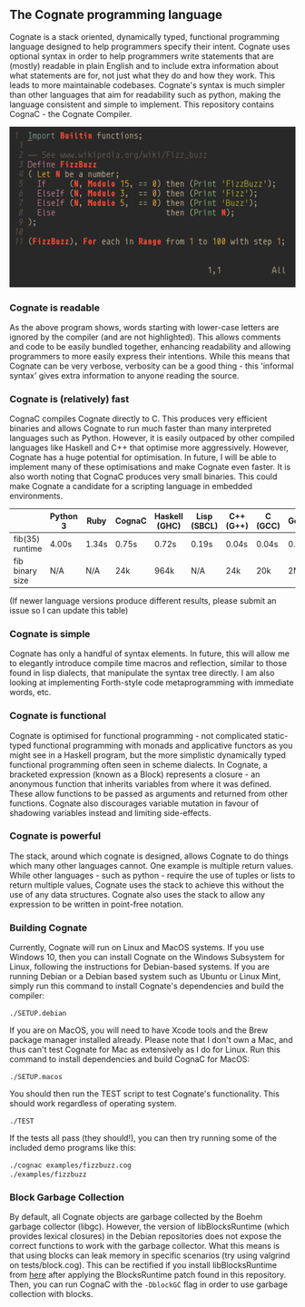 ## The Cognate programming language
Cognate is a stack oriented, dynamically typed, functional programming language designed to help programmers specify their intent. Cognate uses optional syntax in order to help programmers write statements that are (mostly) readable in plain English and to include extra information about what statements are for, not just what they do and how they work. This leads to more maintainable codebases. Cognate's syntax is much simpler than other languages that aim for readability such as python, making the language consistent and simple to implement. This repository contains CognaC - the Cognate Compiler.

![FizzBuzz in Cognate](fizzbuzz.png?raw=true)

### Cognate is readable
As the above program shows, words starting with lower-case letters are ignored by the compiler (and are not highlighted). This allows comments and code to be easily bundled together, enhancing readability and allowing programmers to more easily express their intentions. While this means that Cognate can be very verbose, verbosity can be a good thing - this 'informal syntax' gives extra information to anyone reading the source.

### Cognate is (relatively) fast
CognaC compiles Cognate directly to C. This produces very efficient binaries and allows Cognate to run much faster than many interpreted languages such as Python. However, it is easily outpaced by other compiled languages like Haskell and C++ that optimise more aggressively. However, Cognate has a huge potential for optimisation. In future, I will be able to implement many of these optimisations and make Cognate even faster. It is also worth noting that CognaC produces very small binaries. This could make Cognate a candidate for a scripting language in embedded environments.

|                 | Python 3 | Ruby  | CognaC | Haskell (GHC) | Lisp (SBCL) | C++ (G++) | C (GCC) | Golang |
|-----------------|----------|-------|--------|---------------|-------------|-----------|---------|--------|
| fib(35) runtime | 4.00s    | 1.34s | 0.75s  | 0.72s         | 0.19s       | 0.04s     | 0.04s   | 0.08s  |
| fib binary size | N/A      | N/A   | 24k    | 964k          | N/A         | 24k       | 20k     | 2M     |

(If newer language versions produce different results, please submit an issue so I can update this table)

### Cognate is simple
Cognate has only a handful of syntax elements. In future, this will allow me to elegantly introduce compile time macros and reflection, similar to those found in lisp dialects, that manipulate the syntax tree directly. I am also looking at implementing Forth-style code metaprogramming with immediate words, etc.

### Cognate is functional
Cognate is optimised for functional programming - not complicated static-typed functional programming with monads and applicative functors as you might see in a Haskell program, but the more simplistic dynamically typed functional programming often seen in scheme dialects. In Cognate, a bracketed expression (known as a Block) represents a closure - an anonymous function that inherits variables from where it was defined. These allow functions to be passed as arguments and returned from other functions. Cognate also discourages variable mutation in favour of shadowing variables instead and limiting side-effects.

### Cognate is powerful
The stack, around which cognate is designed, allows Cognate to do things which many other languages cannot. One example is multiple return values. While other languages - such as python - require the use of tuples or lists to return multiple values, Cognate uses the stack to achieve this without the use of any data structures. Cognate also uses the stack to allow any expression to be written in point-free notation.

### Building Cognate
Currently, Cognate will run on Linux and MacOS systems. If you use Windows 10, then you can install Cognate on the Windows Subsystem for Linux, following the instructions for Debian-based systems. If you are running Debian or a Debian based system such as Ubuntu or Linux Mint, simply run this command to install Cognate's dependencies and build the compiler:
```
./SETUP.debian
```
If you are on MacOS, you will need to have Xcode tools and the Brew package manager installed already. Please note that I don't own a Mac, and thus can't test Cognate for Mac as extensively as I do for Linux. Run this command to install dependencies and build CognaC for MacOS:
```
./SETUP.macos
```
You should then run the TEST script to test Cognate's functionality. This should work regardless of operating system.
```
./TEST
```
If the tests all pass (they should!), you can then try running some of the included demo programs like this:
```
./cognac examples/fizzbuzz.cog
./examples/fizzbuzz
```
### Block Garbage Collection
By default, all Cognate objects are garbage collected by the Boehm garbage collector (libgc). However, the version of libBlocksRuntime (which provides lexical closures) in the Debian repositories does not expose the correct functions to work with the garbage collector. What this means is that using blocks can leak memory in specific scenarios (try using valgrind on tests/block.cog). This can be rectified if you install libBlocksRuntime from [here](https://github.com/mackyle/blocksruntime) after applying the BlocksRuntime patch found in this repository. Then, you can run CognaC with the ``````-DblockGC`````` flag in order to use garbage collection with blocks.
